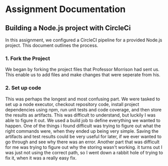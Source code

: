# Assignment Documentation

## Building a Node.js project with CircleCi

In this assignment, we configured a CircleCI pipeline for a provided Node.js project. This document outlines the process.

### 1. Fork the Project

We began by forking the project files that Professor Morrison had sent us. This enable us to add files and make changes that were seperate from his.

### 2. Set up code

This was perhaps the longest and most confusing part. We were tasked to set up a node executor, checkout repository code, install project dependencies using npm, run unit tests and code coverage, and then store the results as artifacts. 
This was difficult to understand, but luckily I was able to figure it out. We used a build job to define everything we wanted to happen. One of the things i found difficult was trying to figure out what the right commands were, when they ended up being very simple.
Saving the artifacts and test results could be very useful for later, if we ever wanted to go through and see why there was an error.
Another part that was difficult for me was trying to figure out why the storing wasn't working. it turns out I was just not using the correct path, so I went down a rabbit hole of trying to fix it, when it was a really easy fix. 

